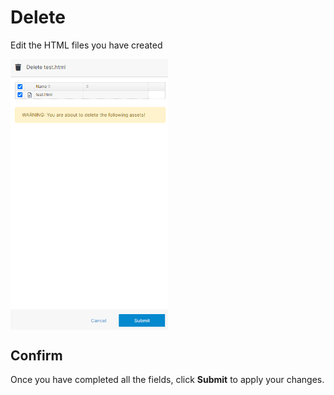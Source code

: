 # Delete

Edit the HTML files you have created

<img src="../../../../images/delete-file.png" alt="html files" style="width: 50%; display: block"></a>

## Confirm

Once you have completed all the fields, click **Submit** to apply your changes.
